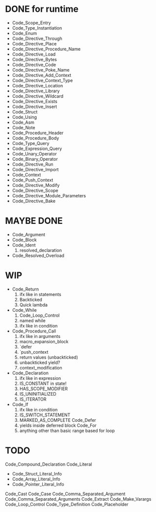 # DONE for runtime
- Code_Scope_Entry
- Code_Type_Instantiation
- Code_Enum
- Code_Directive_Through
- Code_Directive_Place
- Code_Directive_Procedure_Name
- Code_Directive_Load
- Code_Directive_Bytes
- Code_Directive_Code
- Code_Directive_Poke_Name
- Code_Directive_Add_Context
- Code_Directive_Context_Type
- Code_Directive_Location
- Code_Directive_Library
- Code_Directive_Wildcard
- Code_Directive_Exists
- Code_Directive_Insert
- Code_Struct
- Code_Using
- Code_Asm
- Code_Note
- Code_Procedure_Header
- Code_Procedure_Body
- Code_Type_Query
- Code_Expression_Query
- Code_Unary_Operator
- Code_Binary_Operator
- Code_Directive_Run
- Code_Directive_Import
- Code_Context
- Code_Push_Context
- Code_Directive_Modify
- Code_Directive_Scope
- Code_Directive_Module_Parameters
- Code_Directive_Bake

# MAYBE DONE
- Code_Argument
- Code_Block
- Code_Ident
  1. resolved_declaration
- Code_Resolved_Overload


# WIP
- Code_Return  
  1. ifx like in statements
  1. Backticked
  1. Quick lambda
- Code_While  
  1. Code_Loop_Control
  1. named while
  1. ifx like in condition
- Code_Procedure_Call
  1. ifx like in arguments
  1. macro_expansion_block
    1. `defer
    1. `push_context
    1. return values (unbackticked)
    1. unbackticked yield?
  1. context_modification
- Code_Declaration
  1. ifx like in expression
  1. IS_CONSTANT in state!
  1. HAS_SCOPE_MODIFIER
  1. IS_UNINITIALIZED
  1. IS_ITERATOR
- Code_If
  1. ifx like in condition
  1. IS_SWITCH_STATEMENT
  1. MARKED_AS_COMPLETE
Code_Defer
  1. yields inside deferred block
Code_For
  1. anything other than basic range based for loop

# TODO

Code_Compound_Declaration
Code_Literal
- Code_Struct_Literal_Info
- Code_Array_Literal_Info
- Code_Pointer_Literal_Info  

Code_Cast
Code_Case
Code_Comma_Separated_Argument
Code_Comma_Separated_Arguments
Code_Extract
Code_Make_Varargs
Code_Loop_Control
Code_Type_Definition
Code_Placeholder
